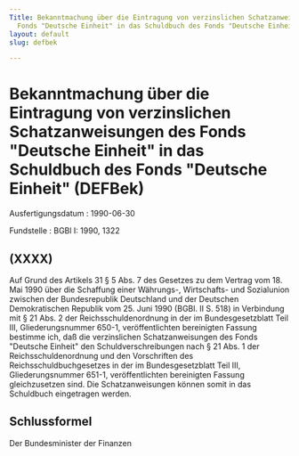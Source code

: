 ```yaml
---
Title: Bekanntmachung über die Eintragung von verzinslichen Schatzanweisungen des
  Fonds "Deutsche Einheit" in das Schuldbuch des Fonds "Deutsche Einheit"
layout: default
slug: defbek

---
```


# Bekanntmachung über die Eintragung von verzinslichen Schatzanweisungen des Fonds "Deutsche Einheit" in das Schuldbuch des Fonds "Deutsche Einheit" (DEFBek)

Ausfertigungsdatum
:   1990-06-30

Fundstelle
:   BGBl I: 1990, 1322



## (XXXX)

Auf Grund des Artikels 31 § 5 Abs. 7 des Gesetzes zu dem Vertrag vom
18\. Mai 1990 über die Schaffung einer Währungs-, Wirtschafts- und
Sozialunion zwischen der Bundesrepublik Deutschland und der Deutschen
Demokratischen Republik vom 25. Juni 1990 (BGBl. II S. 518) in
Verbindung mit § 21 Abs. 2 der Reichsschuldenordnung in der im
Bundesgesetzblatt Teil III, Gliederungsnummer 650-1, veröffentlichten
bereinigten Fassung bestimme ich, daß die verzinslichen
Schatzanweisungen des Fonds "Deutsche Einheit" den
Schuldverschreibungen nach § 21 Abs. 1 der Reichsschuldenordnung und
den Vorschriften des Reichsschuldbuchgesetzes in der im
Bundesgesetzblatt Teil III, Gliederungsnummer 651-1, veröffentlichten
bereinigten Fassung gleichzusetzen sind.
Die Schatzanweisungen können somit in das Schuldbuch eingetragen
werden.


## Schlussformel

Der Bundesminister der Finanzen

